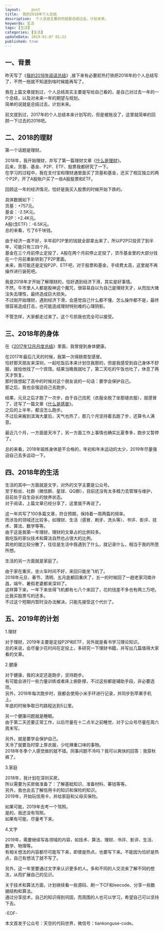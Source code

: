 ```yaml
---   
layout:     post  
title:  我的2018年个人总结 
description:  个人总结主要目的就是总结过去，计划未来。  
keywords: 生活  
tags: [生活]    
categories: [生活]  
updateData: 2019-01-07 01:22  
published: true   
---  
```



## 一、背景  


昨天写了《[我的2018年阅读总结](https://mp.weixin.qq.com/s/5hMlfb3VCZmQJqDcr9thiw)》,接下来有必要趁热打铁把2018年的个人总结写了，不然一拖就不知道到啥时候能再写了。  


我在上篇文章提到过，个人总结其实主要是写给自己看的，是自己对过去一年的一个总结，以及对未来一年的期望与规划。  
简单的说就是总结过去，计划未来。  


前文提到过，2017年的个人总结本来计划写的，但是被拖没了，这里就简单的回顾一下过去的2018吧。  


## 二、2018的理财

第一个话题是理财。  


2018年，我开始理财，并写了第一篇理财文章《[什么是理财](https://mp.weixin.qq.com/s/jghH-D6CC_mGEFkkNnvC3A)》。  
后来，货基、基金、P2P、ETF、股票我都研究了一下。  
在学习的过程中，我在支付宝和理财通里面买了货基和基金，还买了相互独立的两个P2P，开了A股账户买了一些A股股票和ETF。  


回顾这一年的经济情况，恰好是我买入股票的时候开始下跌的。  


具体数据如下：  
货基：+757元。  
基金：-2.5K元。  
P2P：+2.4K元。  
A股(含ETF)：-6.5K元。  
总的来看，亏了6千块钱。  


由于经济一直不好，半年前P2P里的钱就全部拿出来了，所以P2P只投资了到半年，可能只有三四个月。  
基金在三个月前停止定投了，A股在两个月前停止定投了，货币基金里的大部分钱在一个月前重新转到了P2P里面。  
未来，我可能还是定投P2P、ETF吧，对于股票和基金，手续费太高，这里就不再操作进行装死吧。  


我是2018年才开始了解理财的，恰好遇到经济下滑，其实是好事情。  
不然，牛市里人人都是股神这个魔咒，很容易自以为自己是理财天才，从而加大赌注失去理性，最终造成巨大损失。  
不过刚开始理财，遇到经济下滑，会感觉自己什么都不懂，怎么操作都不是，最终很容易造成打击，也可能造成理财特别难的心理阴影。  


不管怎样，大家都走过来了。这个亏损我也完全可以接受。  


## 三、2018年的身体  


在《[2017年12月月度总结](https://mp.weixin.qq.com/s/ns5zGkf00DwY7B327KiL9g)》里面，我曾提到身体健康。  


在2017年最后几天的时候，我第一次得肠胃型感冒。  
恰好那天朋友来深圳，一起吃饭后本来计划住我那的，但是我感受到自己身体不舒服，就给他找了一个宾馆。结果当晚我就吐了，第二天吃的午饭也吐了，休息了两天才恢复。  
那时我想起了高中的时候对这个朋友说的一句话：要学会保护自己。  
那之后，我也会强迫自己去跑步。  


结果，元旦之后才跑了一次步，由于自己找死（衣服全脱了坐那缝衣服），就感冒了，还写了一篇文章《[什么是感冒](https://mp.weixin.qq.com/s/IkLThwn90MdaGX0blRUtkg)》。  
之后的上半年，都没怎么跑步。  
不过后来搬到滨海大厦后，天气也热了，那几个月坚持着去跑了步，还算令人满意。  


最近几个月，一方面是天冷了，另一方面工作上事情也确实比夏季多，跑步又暂停了。  


总的来看，2018年锻炼身体是不合格的，年初和年末运动的太少，2019年尽量强迫自己去多运动一下。  


## 四、2018年的生活  


生活的其中一方面就是文字，对外的文字主要是公众号。  
至于粉丝、社群（微信群、星球、QQ群），目前还没有太多精力去管理与维护，目前处于自生自长的放养状态。  
对于阅读，上篇文章已经分享了，这里就不再说了。  


这一年共写了100多篇文章，符合预期，保持着一周两篇的频率。  
而涉及的领域还比较多，如理财、生活（感冒、刷牙、洗头等）、书评、影评、技术、算法、数学等等。  
由于这是我第一年理财，理财的文章占的比例较多。  
我吃饭的家伙技术和算法自然也占很大的比例。  
其他的就比较分散了，往往是生活中我遇到了什么，就记录什么，相当于我的所思所想。  


生活的另一方面就是家庭了。  


由于家在重庆，坐火车时间不好，来回只能坐飞机了。  
2018年元旦、春节、清明、五月底都回重庆了，五一的时候回了一趟老家河南许昌，端午、暑假老婆都来深圳了。  
这样算下来，一年下来坐得飞机都有七八个来回了，花的钱差不多也有两三万吧，比我买股票亏的还多。  
不过这个短期内暂时没办法解决，只能先接受这个代价了。  


## 五、2019年的计划  


1.理财  

对于理财，2019年主要是定投P2P和ETF，另外就是看书学习理论知识。  
总的来说，会尽量少花时间在定投上，多研究一下理财书籍，并写出几篇值得大家看的文章。  


2.健康  


对于健康，我的决定还是跑步，坚持跑步。  
有可能会进行一些力量训练或者床上俯卧撑，不过这些都是辅助手段，非必要选项。  
另外，2019年每次跑步时，我都会使用小米手环进行记录，并同步到苹果手机上。  
年底的时候争取日均路程达到5公里。  


另一个健康问题就是睡眠。  
由于第二天还要正常工作，以后尽量在十二点半之前睡觉，对于公众号尽量在周六周末写。  


另外，就是要学会保护自己。  
天冷了就要及时穿上厚衣服，少吃辣重口味的事物。  
2018年冬季个人感觉做的就不错。同事问题不冷吗？我可以爽快的回答：我穿秋裤了。  


3.家庭  


2018年，我计划在深圳买房。  
所以需要为买房做准备了：了解基础知识、准备材料、筹钱等等。  
另外，我也会去了解信用卡的知识和保险的知识。  
2019年，开始玩信用卡，并给家庭和父母买保险。  


如果可能，2019年去考一个驾照。  
是的，我还没有驾照。  
如果有可能，尽量考下来。  


4.文字  


2019年，需要继续写各领域的内容，如技术、算法、理财、书评、影评、生活、数学、物理等。  
有相关想法的内容都尽可能写下来，即使是热点，也要写下来。不能因为恰好是热点，自己有想法了就不写了。  


另外，这一年里要通过文字来认识更多的人。多和不同的人交流来了解不同的想法，从而扩展自己的见识。  


关于技术和算法方面，计划继续看一些源码、刷一下CF和leecode、分享一些数据结构和算法。  
通过分享技术，自己的知识得到巩固，而周围的人也可以学习，希望自己可以坚持下去。  



-EOF-  


本文首发于公众号：天空的代码世界，微信号：tiankonguse-code。  


